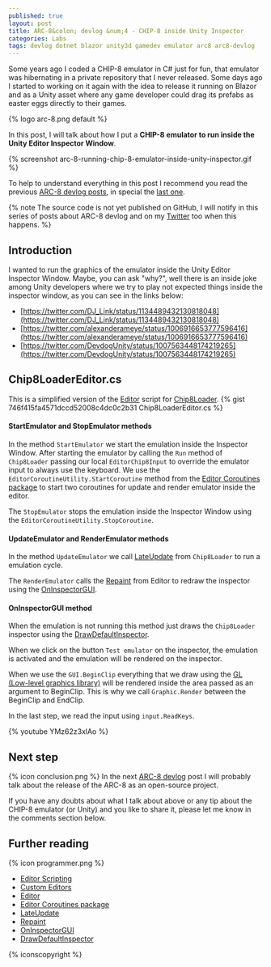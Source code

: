 ```yaml
---
published: true
layout: post
title: ARC-8&colon; devlog &num;4 - CHIP-8 inside Unity Inspector
categories: Labs
tags: devlog dotnet blazor unity3d gamedev emulator arc8 arc8-devlog
---
```

Some years ago I coded a CHIP-8 emulator in C# just for fun, that emulator was hibernating in a private repository that I never released. Some days ago I started to working on it again with the idea to release it running on Blazor and as a Unity asset where any game developer could drag its prefabs as easter eggs directly to their games.

{% logo arc-8.png default %}

In this post, I will talk about how I put a **CHIP-8 emulator to run inside the Unity Editor Inspector Window**.

{% screenshot arc-8-running-chip-8-emulator-inside-unity-inspector.gif %}

To help to understand everything in this post I recommend you read the previous [ARC-8 devlog posts](/tags/arc8-devlog), in special the [last one](/arc-8-devlog-3).

{% note The source code is not yet published on GitHub, I will notify in this series of posts about ARC-8 devlog and on my [Twitter](https://twitter.com/ogiacomelli) too when this happens. %}

## Introduction
I wanted to run the graphics of the emulator inside the Unity Editor Inspector Window. Maybe, you can ask "why?", well there is an inside joke among Unity developers where we try to play not expected things inside the inspector window, as you can see in the links below:

* [https://twitter.com/DJ_Link/status/1134489432130818048](https://twitter.com/DJ_Link/status/1134489432130818048)
* [https://twitter.com/alexanderameye/status/1006916653777596416](https://twitter.com/alexanderameye/status/1006916653777596416)
* [https://twitter.com/DevdogUnity/status/1007563448174219265](https://twitter.com/DevdogUnity/status/1007563448174219265)

## Chip8LoaderEditor.cs
This is a simplified version of the [Editor](https://docs.unity3d.com/ScriptReference/Editor.html) script for [Chip8Loader](/arc-8-devlog-3).
{% gist 746f415fa4571dccd52008c4dc0c2b31 Chip8LoaderEditor.cs %}

#### StartEmulator and StopEmulator methods
In the method `StartEmulator` we start the emulation inside the Inspector Window.
After starting the emulator by calling the `Run` method of `Chip8Loader` passing our local `EditorChip8Input` to override the emulator input to always use the keyboard.
We use the `EditorCoroutineUtility.StartCoroutine` method from the [Editor Coroutines package](https://docs.unity3d.com/Packages/com.unity.editorcoroutines@0.0/manual/index.html) to start two coroutines for update and render emulator inside the editor.

The `StopEmulator` stops the emulation inside the Inspector Window using the `EditorCoroutineUtility.StopCoroutine`.

#### UpdateEmulator and RenderEmulator methods
In the method `UpdateEmulator` we call [LateUpdate](https://docs.unity3d.com/ScriptReference/MonoBehaviour.LateUpdate.html) from `Chip8Loader` to run a emulation cycle.

The `RenderEmulator` calls the [Repaint](https://docs.unity3d.com/ScriptReference/Editor.Repaint.html) from Editor to redraw the inspector using the [OnInspectorGUI](https://docs.unity3d.com/ScriptReference/Editor.OnInspectorGUI.html).

#### OnInspectorGUI method
When the emulation is not running this method just draws the `Chip8Loader` inspector using the [DrawDefaultInspector](https://docs.unity3d.com/ScriptReference/Editor.DrawDefaultInspector.html).

When we click on the button `Test emulator` on the inspector, the emulation is activated and the emulation will be rendered on the inspector.

When we use the `GUI.BeginClip` everything that we draw using the [GL (Low-level graphics library)](https://docs.unity3d.com/ScriptReference/GL.html) will be rendered inside the area passed as an argument to BeginClip. This is why we call `Graphic.Render` between the BeginClip and EndClip.

In the last step, we read the input using `input.ReadKeys`.

{% youtube YMz62z3xlAo %}

## Next step
{% icon conclusion.png %}
In the next [ARC-8 devlog](/tags/arc8-devlog) post I will probably talk about the release of the ARC-8 as an open-source project.

If you have any doubts about what I talk about above or any tip about the CHIP-8 emulator (or Unity) and you like to share it, please let me know in the comments section below.

## Further reading
{% icon programmer.png %}
* [Editor Scripting](https://learn.unity.com/tutorial/editor-scripting)
* [Custom Editors](https://docs.unity3d.com/Manual/editor-CustomEditors.html)
* [Editor](https://docs.unity3d.com/ScriptReference/Editor.html)
* [Editor Coroutines package](https://docs.unity3d.com/Packages/com.unity.editorcoroutines@0.0/manual/index.html)
* [LateUpdate](https://docs.unity3d.com/ScriptReference/MonoBehaviour.LateUpdate.html)
* [Repaint](https://docs.unity3d.com/ScriptReference/Editor.Repaint.html)
* [OnInspectorGUI](https://docs.unity3d.com/ScriptReference/Editor.OnInspectorGUI.html)
* [DrawDefaultInspector](https://docs.unity3d.com/ScriptReference/Editor.DrawDefaultInspector.html)

{% iconscopyright %}